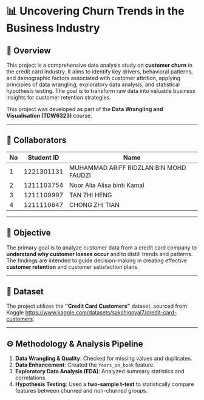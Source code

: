 # 📊 Uncovering Churn Trends in the Business Industry

## 📘 Overview

This project is a comprehensive data analysis study on **customer churn** in the credit card industry. It aims to identify key drivers, behavioral patterns, and demographic factors associated with customer attrition, applying principles of data wrangling, exploratory data analysis, and statistical hypothesis testing. The goal is to transform raw data into valuable business insights for customer retention strategies.

This project was developed as part of the **Data Wrangling and Visualisation (TDW6323)** course.

---

## 👥 Collaborators
| No | Student ID | Name 
|----|------|-------------
| 1 | 1221301131 | MUHAMMAD ARIFF RIDZLAN BIN MOHD FAUDZI
| 2 | 1211103754 | Noor Alia Alisa binti Kamal
| 3 | 1211109997 | TAN ZHI HENG
| 4 | 1211110647 | CHONG ZHI TIAN

---

## 🎯 Objective

The primary goal is to analyze customer data from a credit card company to **understand why customer losses occur** and to distill trends and patterns. The findings are intended to guide decision-making in creating effective **customer retention** and customer satisfaction plans.

---

## 💾 Dataset

The project utilizes the **"Credit Card Customers"** dataset, sourced from Kaggle 
https://www.kaggle.com/datasets/sakshigoyal7/credit-card-customers.

---

## ⚙️ Methodology & Analysis Pipeline

1.  **Data Wrangling & Quality**: Checked for missing values and duplicates.
2.  **Data Enhancement**: Created the `Years_on_book` feature.
3.  **Exploratory Data Analysis (EDA)**: Analyzed summary statistics and correlations.
4.  **Hypothesis Testing**: Used a **two-sample t-test** to statistically compare features between churned and non-churned groups.

